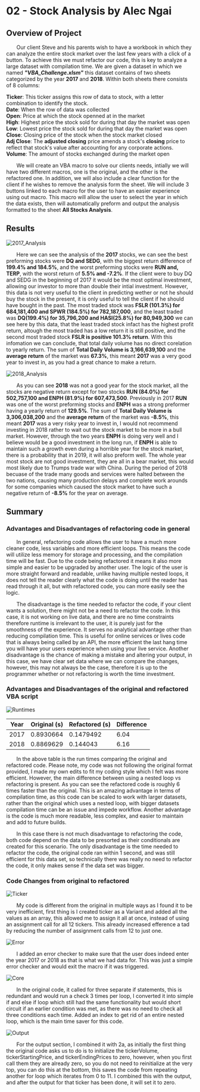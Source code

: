 # 02 - Stock Analysis by Alec Ngai

## Overview of Project

&nbsp;&nbsp;&nbsp;&nbsp;&nbsp;&nbsp; Our client Steve and his parents wish to have a workbook in which they can analyze the entire stock market over the last few years with a click of a button. To achieve this we must refactor our code, this is key to analyze a large dataset with compilation time. We are given a dataset in which we named ***"VBA_Challenge.xlsm"*** this dataset contains of two sheets categorized by the year **2017** and **2018**. Within both sheets there consists of 8 columns: 

**Ticker**:  This ticker assigns this row of data to stock, with a letter combination to identify the stock.  \
**Date**: When the row of data was collected \
**Open**: Price at which the stock openned at in the market \
**High**: Highest price the stock sold for during that day the market was open \
**Low**: Lowest price the stock sold for during that day the market was open \
**Close**: Closing price of the stock when the stock market closed \
**Adj Close**: The **adjusted closing** price amends a stock's **closing** price to reflect that stock's value after accounting for any corporate actions. \
**Volume**: The amount of stocks exchanged during the market open 

&nbsp;&nbsp;&nbsp;&nbsp;&nbsp;&nbsp; We will create an VBA macro to solve our clients needs, intially we will have two different macros, one is the original, and the other is the refactored one. In addition, we will also include a clear function for the client if he wishes to remove the analysis form the sheet. We will include 3 buttons linked to each macro for the user to have an easier experience using out macro. This macro will allow the user to select the year in which the data exists, then will automatically preform and output the analysis formatted to the sheet **All Stocks Analysis**. 

## Results

![2017_Analysis](https://github.com/alecngai/02-Stock_Analysis/blob/main/Resources/VBA_Challenge_2017.png)

&nbsp;&nbsp;&nbsp;&nbsp;&nbsp;&nbsp; Here we can see the analysis of the **2017** stocks, we can see the best preforming stocks were **DQ and SEDG**, with the biggest return difference of **199.4% and 184.5%**, and the worst preforming stocks were **RUN and, TERP**, with the worst return of **5.5% and -7.2%**. If the client were to buy DQ and SEDG in the beginning of 2017 it would be the most optimal investment,  allowing our investor to more than double their intial investment.  However, this data is not very useful to the client in predicting wether or not he should buy the stock in the present, it is only useful to tell the client if he should have bought in the past.  The most traded stock was **FSLR (101.3%) for 684,181,400 and SPWR (184.5%) for 782,187,000**, and the least traded was **DQ(199.4%) for 35,796,200 and HASI(25.8%) for 80,949,300** we can see here by this data, that the  least traded stock infact has the highest profit return, altough the most traded has a low return it is still positive, and the second most traded stock **FSLR is positive 101.3% return**. With this infomation we can conclude, that total daily volume has no direct corelation to yearly return.  The sum of **Total Daily Volume is 3,166,639,100** and the **average return** of the market was **67.3%**, this meant **2017** was a very good year to invest in, as you had a great chance to make a return. 

![2018_Analysis](https://github.com/alecngai/02-Stock_Analysis/blob/main/Resources/VBA_Challenge_2018.png)

&nbsp;&nbsp;&nbsp;&nbsp;&nbsp;&nbsp; As you can see **2018** was not a good year for the stock market, all the stocks are negative return except for two stocks **RUN (84.0%) for 502,757,100 and ENPH (81.9%) for 607,473,500**. Previously in 2017 **RUN** was one of the worst preforming stocks and **ENPH** was a strong preformer having a yearly return of **129.5%**.  The sum of **Total Daily Volume is 3,306,038,200** and the **average return** of the market was **-8.5%**, this meant **2017** was a very risky year to invest in, I would not recommend investing in 2018 rather to wait out the stock market to be more in a bull market. However, through the two years **ENPH** is doing very well and I believe would be a good investment in the long run, if **ENPH** is able to maintain such a growth even during a horrible year for the stock market, there is a probability that in 2019, it will also preform well. The whole year most stock are not good investment, they are all in a bear market, this would most likely due to Trumps trade war with China. During the period of 2018 becuase of the trade many goods and services were halted between the two nations, causing many production delays and complete work arounds for some companies which caused the stock market to have such a negative return of **-8.5%** for the year on average. 

## Summary

### Advantages and Disadvantages of refactoring code in general

&nbsp;&nbsp;&nbsp;&nbsp;&nbsp;&nbsp; In general, refactoring code allows the user to have a much more cleaner code, less variables and more efficient loops. This means the code will utilize less memory for storage and processing, and the compilation time will be fast. Due to the code being refactored it means it also more simple and easier to be upgraded by another user. The logic of the user is more straight forward and readable, unlike having multiple nested loops, it does not tell the reader clearly what the code is doing until the reader has read through it all, but with refactored code, you can more easily see the logic. 

&nbsp;&nbsp;&nbsp;&nbsp;&nbsp;&nbsp; The disadvantage is the time needed to refactor the code, if your client wants a solution, there might not be a need to refactor the code. In this case, it is not working on live data, and there are no time constraints therefore runtime is irrelevant to the user, it is purely just for the smoothness of the experience. It serves no analytical advantage other than reducing compilation time. This is useful for online services or lives code that is always being called by an API, the more efficient the last hang time you will have your users experience when using your live service.  Another disadvantage is the chance of making a mistake and altering your output, in this case, we have clear set data where we can compare the changes, however, this may not always be the case, therefore it is up to the programmer whether or not refactoring is worth the time investment. 

### Advantages and Disadvantages of the original and refactored VBA script

![Runtimes](https://github.com/alecngai/02-Stock_Analysis/blob/main/Resources/Runtimes.png)


| Year | Original (s) | Refactored (s) |	 Difference |
|--|--|--|--|
| 2017 |  0.8930664 |0.1479492 | 6.04 |
| 2018 | 0.8869629 | 0.144043 | 6.16 |

&nbsp;&nbsp;&nbsp;&nbsp;&nbsp;&nbsp; In the above table is the run times comparing the original and refactored code. Please note, my code was not following the original format provided, I made my own edits to fit my coding style which I felt was more efficient. However, the main difference between using a nested loop vs refactoring is present.  As you can see the refactored code is roughly 6 times faster than the original. This is an amazing advantage in terms of compilation time, as this code can be scaled to work with larger datasets, rather than the original which uses a nested loop, with bigger datasets compilation time can be an issue and impede workflow. Another advantage is the code is much more readable, less complex, and easier to maintain and add to future builds. 

&nbsp;&nbsp;&nbsp;&nbsp;&nbsp;&nbsp; In this case there is not much disadvantage to refactoring the code, both code depend on the data to be presorted as their conditionals are created for this scenario. The only disadvantage is the time needed to refactor the code, the original code ran within 1 second, and was still efficient for this data set, so technically there was really no need to refactor the code, it only makes sense if the data set was bigger. 

### Code Changes from original to refactored 

![Ticker](https://github.com/alecngai/02-Stock_Analysis/blob/main/Resources/Code_Ticker.png)

&nbsp;&nbsp;&nbsp;&nbsp;&nbsp;&nbsp; My code is different from the original in multiple ways as I found it to be very inefficient, first thing is I created ticker as a Variant and added all the values as an array, this allowed me to assign it all at once, instead of using an assignment call for all 12 tickers. This already increased efference a tad by reducing the number of assignment calls from 12 to just one. 

![Error](https://github.com/alecngai/02-Stock_Analysis/blob/main/Resources/Code_Error.png)

&nbsp;&nbsp;&nbsp;&nbsp;&nbsp;&nbsp;  I added an error checker to make sure that the user does indeed enter the year 2017 or 2018 as that is what we had data for. This was just a simple error checker and would exit the macro if it was triggered. 

![Core](https://github.com/alecngai/02-Stock_Analysis/blob/main/Resources/Code_Core.png)

&nbsp;&nbsp;&nbsp;&nbsp;&nbsp;&nbsp; In the original code, it called for three separate if statements, this is redundant and would run a check 3 times per loop, I converted it into simple if and else if loop which still had the same functionality but would short circuit if an earlier condition was met, as there was no need to check all three conditions each time.  Added an index to get rid of an entire nested loop, which is the main time saver for this code. 

![Output](https://github.com/alecngai/02-Stock_Analysis/blob/main/Resources/Code_Output.png)

&nbsp;&nbsp;&nbsp;&nbsp;&nbsp;&nbsp; For the output section, I combined it with 2a, as initially the first thing the original code asks us to do is to initialize the tickerVolume, tickerStartingPrice, and tickerEndingPrices to zero, however, when you first call them they are already zero, so you do not need to reinitialize at the very top, you can do this at the bottom, this saves the code from repeating another for loop which iterates from 0 to 11. I combined this with the output, and after the output for that ticker has been done, it will set it to zero. 